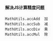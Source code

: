 
#### 解决JS计算精度问题


```
MathUtils.accAdd  加
MathUtils.accSub  减
MathUtils.accDiv  乘
MathUtils.accMul  除

```